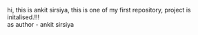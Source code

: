 hi, this is ankit sirsiya, this is one of my first repository, project is initalised.!!!
<br>
 as author - ankit sirsiya
